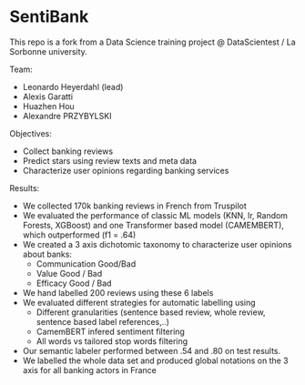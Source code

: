 SentiBank
==============================
This repo is a fork from a Data Science training project @ DataScientest / La Sorbonne university.

Team:
- Leonardo Heyerdahl (lead)
- Alexis Garatti
- Huazhen Hou
- Alexandre PRZYBYLSKI

Objectives:
- Collect banking reviews 
- Predict stars using review texts and meta data
- Characterize user opinions regarding banking services

Results:
- We collected 170k banking reviews in French from Truspilot
- We evaluated the performance of classic ML models (KNN, lr, Random Forests, XGBoost) and one Transformer based model (CAMEMBERT), which outperformed (f1 = .64)
- We created a 3 axis dichotomic taxonomy to characterize user opinions about banks:
    - Communication Good/Bad
    - Value Good / Bad
    - Efficacy Good / Bad
- We hand labelled 200 reviews using these 6 labels
- We evaluated different strategies for automatic labelling using
    - Different granularities (sentence based review, whole review, sentence based label references,..)
    - CamemBERT infered sentiment filtering
    - All words vs tailored stop words filtering
- Our semantic labeler performed between .54 and .80 on test results.
- We labelled the whole data set and produced global notations on the 3 axis for all banking actors in France
